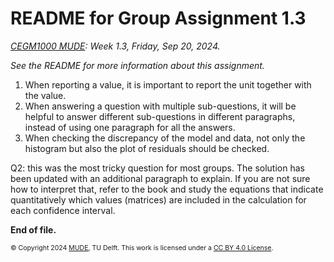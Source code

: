 # README for Group Assignment 1.3

*[CEGM1000 MUDE](http://mude.citg.tudelft.nl/): Week 1.3, Friday, Sep 20, 2024.*

_See the README for more information about this assignment._

1. When reporting a value, it is important to report the unit together with the value.
2. When answering a question with multiple sub-questions, it will be helpful to answer different sub-questions in different paragraphs, instead of using one paragraph for all the answers.
3. When checking the discrepancy of the model and data, not only the histogram but also the plot of residuals should be checked.

Q2: this was the most tricky question for most groups. The solution has been updated with an additional paragraph to explain. If you are not sure how to interpret that, refer to the book and study the equations that indicate quantitatively which values (matrices) are included in the calculation for each confidence interval.

**End of file.**

<span style="font-size: 75%">
&copy; Copyright 2024 <a rel="MUDE" href="http://mude.citg.tudelft.nl/">MUDE</a>, TU Delft. This work is licensed under a <a rel="license" href="http://creativecommons.org/licenses/by/4.0/">CC BY 4.0 License</a>.
